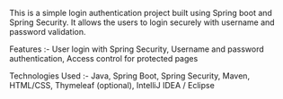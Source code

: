 This is a simple login authentication project built using Spring boot and Spring Security. It allows the  users to login securely with username and password validation.

Features :-
User login with Spring Security,
Username and password authentication,
Access control for protected pages

Technologies Used :- 
Java,
Spring Boot,
Spring Security,
Maven,
HTML/CSS,
Thymeleaf (optional),
IntelliJ IDEA / Eclipse
